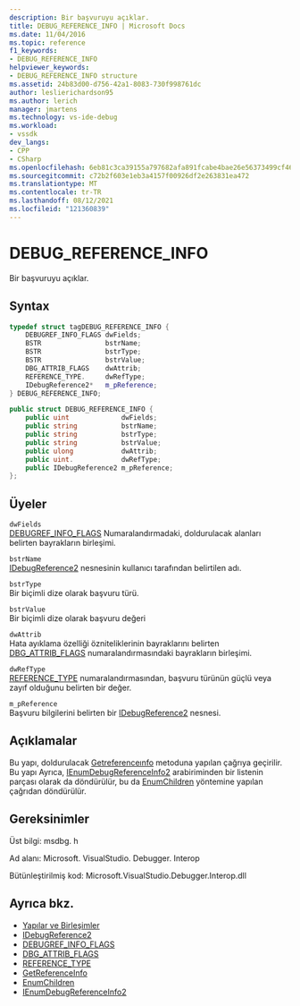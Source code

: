 ```yaml
---
description: Bir başvuruyu açıklar.
title: DEBUG_REFERENCE_INFO | Microsoft Docs
ms.date: 11/04/2016
ms.topic: reference
f1_keywords:
- DEBUG_REFERENCE_INFO
helpviewer_keywords:
- DEBUG_REFERENCE_INFO structure
ms.assetid: 24b83d00-d756-42a1-8083-730f998761dc
author: leslierichardson95
ms.author: lerich
manager: jmartens
ms.technology: vs-ide-debug
ms.workload:
- vssdk
dev_langs:
- CPP
- CSharp
ms.openlocfilehash: 6eb81c3ca39155a797682afa891fcabe4bae26e56373499cf46cf0e03903bb83
ms.sourcegitcommit: c72b2f603e1eb3a4157f00926df2e263831ea472
ms.translationtype: MT
ms.contentlocale: tr-TR
ms.lasthandoff: 08/12/2021
ms.locfileid: "121360839"
---
```

# <a name="debug_reference_info"></a>DEBUG_REFERENCE_INFO
Bir başvuruyu açıklar.

## <a name="syntax"></a>Syntax

```cpp
typedef struct tagDEBUG_REFERENCE_INFO {
    DEBUGREF_INFO_FLAGS dwFields;
    BSTR                bstrName;
    BSTR                bstrType;
    BSTR                bstrValue;
    DBG_ATTRIB_FLAGS    dwAttrib;
    REFERENCE_TYPE.     dwRefType;
    IDebugReference2*   m_pReference;
} DEBUG_REFERENCE_INFO;
```

```csharp
public struct DEBUG_REFERENCE_INFO {
    public uint             dwFields;
    public string           bstrName;
    public string           bstrType;
    public string           bstrValue;
    public ulong            dwAttrib;
    public uint.            dwRefType;
    public IDebugReference2 m_pReference;
};
```

## <a name="members"></a>Üyeler
`dwFields`\
[DEBUGREF_INFO_FLAGS](../../../extensibility/debugger/reference/debugref-info-flags.md) Numaralandırmadaki, doldurulacak alanları belirten bayrakların birleşimi.

`bstrName`\
[IDebugReference2](../../../extensibility/debugger/reference/idebugreference2.md) nesnesinin kullanıcı tarafından belirtilen adı.

`bstrType`\
Bir biçimli dize olarak başvuru türü.

`bstrValue`\
Bir biçimli dize olarak başvuru değeri

`dwAttrib`\
Hata ayıklama özelliği özniteliklerinin bayraklarını belirten [DBG_ATTRIB_FLAGS](../../../extensibility/debugger/reference/dbg-attrib-flags.md) numaralandırmasındaki bayrakların birleşimi.

`dwRefType`\
[REFERENCE_TYPE](../../../extensibility/debugger/reference/reference-type.md) numaralandırmasından, başvuru türünün güçlü veya zayıf olduğunu belirten bir değer.

`m_pReference`\
Başvuru bilgilerini belirten bir [IDebugReference2](../../../extensibility/debugger/reference/idebugreference2.md) nesnesi.

## <a name="remarks"></a>Açıklamalar
Bu yapı, doldurulacak [Getreferenceınfo](../../../extensibility/debugger/reference/idebugreference2-getreferenceinfo.md) metoduna yapılan çağrıya geçirilir. Bu yapı Ayrıca, [IEnumDebugReferenceInfo2](../../../extensibility/debugger/reference/ienumdebugreferenceinfo2.md) arabiriminden bir listenin parçası olarak da döndürülür, bu da [EnumChildren](../../../extensibility/debugger/reference/idebugreference2-enumchildren.md) yöntemine yapılan çağrıdan döndürülür.

## <a name="requirements"></a>Gereksinimler
Üst bilgi: msdbg. h

Ad alanı: Microsoft. VisualStudio. Debugger. Interop

Bütünleştirilmiş kod: Microsoft.VisualStudio.Debugger.Interop.dll

## <a name="see-also"></a>Ayrıca bkz.
- [Yapılar ve Birleşimler](../../../extensibility/debugger/reference/structures-and-unions.md)
- [IDebugReference2](../../../extensibility/debugger/reference/idebugreference2.md)
- [DEBUGREF_INFO_FLAGS](../../../extensibility/debugger/reference/debugref-info-flags.md)
- [DBG_ATTRIB_FLAGS](../../../extensibility/debugger/reference/dbg-attrib-flags.md)
- [REFERENCE_TYPE](../../../extensibility/debugger/reference/reference-type.md)
- [GetReferenceInfo](../../../extensibility/debugger/reference/idebugreference2-getreferenceinfo.md)
- [EnumChildren](../../../extensibility/debugger/reference/idebugreference2-enumchildren.md)
- [IEnumDebugReferenceInfo2](../../../extensibility/debugger/reference/ienumdebugreferenceinfo2.md)
